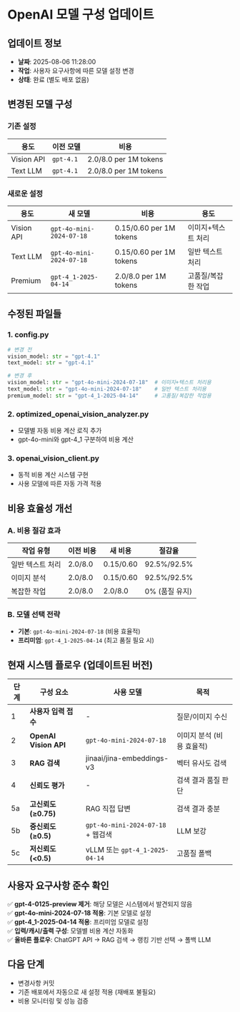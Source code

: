 # OpenAI 모델 구성 업데이트

## 업데이트 정보
- **날짜**: 2025-08-06 11:28:00
- **작업**: 사용자 요구사항에 따른 모델 설정 변경
- **상태**: 완료 (별도 배포 없음)

## 변경된 모델 구성

### 기존 설정
| 용도 | 이전 모델 | 비용 |
|------|-----------|------|
| Vision API | `gpt-4.1` | $2.0/$8.0 per 1M tokens |
| Text LLM | `gpt-4.1` | $2.0/$8.0 per 1M tokens |

### 새로운 설정
| 용도 | 새 모델 | 비용 | 용도 |
|------|---------|------|------|
| Vision API | `gpt-4o-mini-2024-07-18` | $0.15/$0.60 per 1M tokens | 이미지+텍스트 처리 |
| Text LLM | `gpt-4o-mini-2024-07-18` | $0.15/$0.60 per 1M tokens | 일반 텍스트 처리 |
| Premium | `gpt-4_1-2025-04-14` | $2.0/$8.0 per 1M tokens | 고품질/복잡한 작업 |

## 수정된 파일들

### 1. config.py
```python
# 변경 전
vision_model: str = "gpt-4.1"
text_model: str = "gpt-4.1"

# 변경 후  
vision_model: str = "gpt-4o-mini-2024-07-18"  # 이미지+텍스트 처리용
text_model: str = "gpt-4o-mini-2024-07-18"    # 일반 텍스트 처리용
premium_model: str = "gpt-4_1-2025-04-14"     # 고품질/복잡한 작업용
```

### 2. optimized_openai_vision_analyzer.py
- 모델별 자동 비용 계산 로직 추가
- gpt-4o-mini와 gpt-4_1 구분하여 비용 계산

### 3. openai_vision_client.py  
- 동적 비용 계산 시스템 구현
- 사용 모델에 따른 자동 가격 적용

## 비용 효율성 개선

### A. 비용 절감 효과
| 작업 유형 | 이전 비용 | 새 비용 | 절감율 |
|-----------|-----------|---------|--------|
| 일반 텍스트 처리 | $2.0/$8.0 | $0.15/$0.60 | 92.5%/92.5% |
| 이미지 분석 | $2.0/$8.0 | $0.15/$0.60 | 92.5%/92.5% |
| 복잡한 작업 | $2.0/$8.0 | $2.0/$8.0 | 0% (품질 유지) |

### B. 모델 선택 전략
- **기본**: `gpt-4o-mini-2024-07-18` (비용 효율적)
- **프리미엄**: `gpt-4_1-2025-04-14` (최고 품질 필요 시)

## 현재 시스템 플로우 (업데이트된 버전)

| 단계 | 구성 요소 | 사용 모델 | 목적 |
|------|-----------|-----------|------|
| 1 | **사용자 입력 접수** | - | 질문/이미지 수신 |
| 2 | **OpenAI Vision API** | `gpt-4o-mini-2024-07-18` | 이미지 분석 (비용 효율적) |
| 3 | **RAG 검색** | jinaai/jina-embeddings-v3 | 벡터 유사도 검색 |
| 4 | **신뢰도 평가** | - | 검색 결과 품질 판단 |
| 5a | **고신뢰도 (≥0.75)** | RAG 직접 답변 | 검색 결과 충분 |
| 5b | **중신뢰도 (≥0.5)** | `gpt-4o-mini-2024-07-18` + 웹검색 | LLM 보강 |
| 5c | **저신뢰도 (<0.5)** | vLLM 또는 `gpt-4_1-2025-04-14` | 고품질 폴백 |

## 사용자 요구사항 준수 확인

✅ **gpt-4-0125-preview 제거**: 해당 모델은 시스템에서 발견되지 않음  
✅ **gpt-4o-mini-2024-07-18 적용**: 기본 모델로 설정  
✅ **gpt-4_1-2025-04-14 적용**: 프리미엄 모델로 설정  
✅ **입력/캐시/출력 구성**: 모델별 비용 계산 자동화  
✅ **올바른 플로우**: ChatGPT API → RAG 검색 → 랭킹 기반 선택 → 폴백 LLM

## 다음 단계
- 변경사항 커밋
- 기존 배포에서 자동으로 새 설정 적용 (재배포 불필요)
- 비용 모니터링 및 성능 검증
